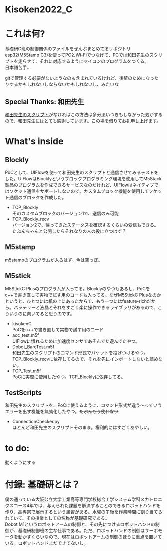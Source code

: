 # Kisoken2022_C

# これは何?
基礎研C班の制御関係のファイルをぜんぶまとめてるリポジトリ  
esp32(M5Stamp C3)を使ってPCとWi-Fiでつなげて、PCでは和田先生のスクリプトを走らせて、それに対応するようにマイコンのプログラムをつくる。  
日本語苦手…

gitで管理する必要がないようなのも含まれているけれど、後輩のためになったりするかもしれないしならないかもしれないし、みたいな  

## Special Thanks: 和田先生
[和田先生のスクリプト](https://github.com/TakeshiWada1980/Dobot_M1_Control)がなければこの方法は多分思いつきもしなかった気がするので、和田先生にはとても感謝しています。この場を借りてお礼申し上げます。

# What's inside

## Blockly
PoCとして、UIFlowを使って和田先生のスクリプトと通信させてみるテストをした。UIFlowはBlocklyというブロックプログラミング環境を使用してM5Stack製品のプログラムを作成できるサービスなのだけれど、UIFlowはネイティブではソケット通信をサポートしないので、カスタムブロック機能を使用してソケット通信のブロックを作成した。  
+ TCP_Blockly  
そのカスタムブロックのバージョン1で、送信のみ可能
+ TCP_Blockly_recv  
バージョン2で、帰ってきたステータスを確認するくらいの受信もできる。たぶんちゃんと公開したらそれなりの人の役に立つはず？

## M5stamp
m5stampのプログラムが入るはず。今は空っぽ。
## M5stick
M5StickC Plusのプログラムが入ってる。Blocklyのやつもあるし、PoCをc++で書き直して実物で試す用のコードも入ってる。なぜM5StickC Plusなのかというと、ひとつには机の上にあったからで、もう一つにはfeature-richだから。バッテリーと液晶とそれをすごく楽に操作できるライブラリがあるので、こういうのに向いてると思うのです。
+ kisokenC  
PoCをc++で書き直して実物で試す用のコード
+ acc_test.m5f  
UIFlowに慣れるために加速度センサであそんでた遊んでたやつ。
+ Dobot_BareTest.m5f   
和田先生のスクリプトのコマンド形式でパケットを投げつけるやつ。TCP_Blockly_recvに依存してるので、それを先にインポートしないと読めない。
+ TCP_Test.m5f  
PoCに実際に使用したやつ。TCP_Blocklyに依存してる。
## TestScripts
和田先生のスクリプトを、PoCに使えるように、コマンド形式が違う～っていうエラーを出す機能を無効化したやつ。~~たぶんもう使わない~~
+ ConnectionChecker.py  
ほとんど和田先生のスクリプトそのまま。権利的にはすごくあやしい。
# to do:
動くようにする

# 付録: 基礎研とは？
僕の通っている大阪公立大学工業高等専門学校総合工学システム学科メカトロニクスコース4年では、与えられた課題を解決することのできるロボットハンドを作り、高専祭で展示するという風習がある。水曜の午後を作業時間に割り当てられていて、その授業としての名称が基礎研究である。  
Dobot M1というロボットアームの制御と、その先につけるロボットハンドの制御が、基礎研制御班の主な仕事である。ただ、ロボットハンドの制御はサーボモータを動かすくらいなので、現在はロボットアームの制御のほうに重点を置いている。ロボットハンドまだできてないし。